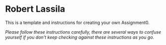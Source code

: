 # Robert Lassila
This is a template and instructions for creating your own Assignment0.

_Please follow these instructions carefully, there are several ways to confuse yourself if you don't keep checking against these instructions as you go._

